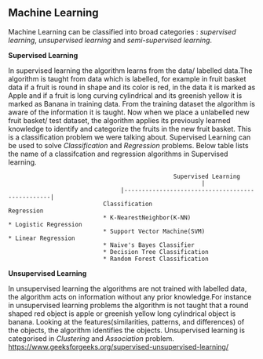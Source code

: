 ## Machine Learning

Machine Learning can be classified into broad categories : *supervised learning*, *unsupervised learning* and *semi-supervised learning*.

**Supervised Learning**

In supervised learning the algorithm learns from the data/ labelled data.The algorithm is taught from data which is labelled, for example in fruit basket data if a fruit is round in shape and its color is red, in the data it is marked as Apple and if a fruit is long curving cylindrical and its greenish yellow it is marked as Banana in training data. From the training dataset the algorithm is aware of the information it is taught. Now when we place a unlabelled new fruit basket/ test dataset, the algorithm applies its previously learned knowledge to identify and categorize the fruits in the new fruit basket. This is a classification problem we were talking about.
Supervised Learning can be used to solve *Classification* and *Regression* problems. Below table lists the name of a classifcation and regression algorithms in Supervised learning.

                                                   Supervised Learning
                                                           |
                                    |-------------------------------------------------| 
                               Classification                                       Regression
                               * K-NearestNeighbor(K-NN)                            * Logistic Regression
                               * Support Vector Machine(SVM)                        * Linear Regression
                               * Naive's Bayes Classifier                           
                               * Decision Tree Classification
                               * Random Forest Classification

**Unsupervised Learning**

In unsupervised learning the algorithms are not trained with labelled data, the algorithm acts on information without any prior knowledge.For instance in unsupervised learning problems the algorithm is not taught that a round shaped red object is apple or greenish yellow long cylindrical object is banana. Looking at the features(similarities, patterns, and differences) of the objects, the algorithm identifies the objects. Unsupervised learning is categorised in *Clustering* and *Association* problem. https://www.geeksforgeeks.org/supervised-unsupervised-learning/
